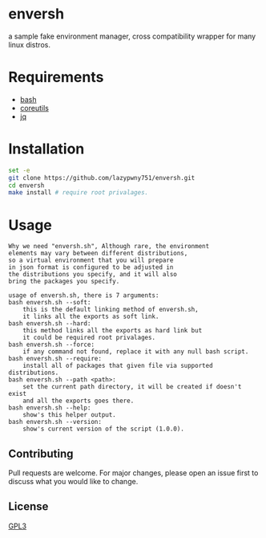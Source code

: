 # enversh
a sample fake environment manager, cross compatibility wrapper for many linux distros.

# Requirements
- [bash](https://github.com/bminor/bash)
- [coreutils](https://github.com/coreutils/coreutils)
- [jq](https://github.com/jqlang/jq)

# Installation
```bash
set -e
git clone https://github.com/lazypwny751/enversh.git
cd enversh
make install # require root privalages.
```

# Usage
```
Why we need "enversh.sh", Although rare, the environment 
elements may vary between different distributions,
so a virtual environment that you will prepare 
in json format is configured to be adjusted in
the distributions you specify, and it will also
bring the packages you specify.

usage of enversh.sh, there is 7 arguments:
bash enversh.sh --soft:
	this is the default linking method of enversh.sh,
	it links all the exports as soft link.
bash enversh.sh --hard:
	this method links all the exports as hard link but
	it could be required root privalages.
bash enversh.sh --force:
	if any command not found, replace it with any null bash script.
bash enversh.sh --require:
	install all of packages that given file via supported distributions.
bash enversh.sh --path <path>:
	set the current path directory, it will be created if doesn't exist
	and all the exports goes there.
bash enversh.sh --help:
	show's this helper output.
bash enversh.sh --version: 
	show's current version of the script (1.0.0).
```

## Contributing
Pull requests are welcome. For major changes, please open an issue first to discuss what you would like to change.

## License
[GPL3](https://choosealicense.com/licenses/gpl-3.0/)